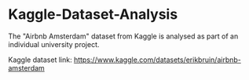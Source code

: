 # Kaggle-Dataset-Analysis
The "Airbnb Amsterdam" dataset from Kaggle is analysed as part of an individual university project.

Kaggle dataset link: https://www.kaggle.com/datasets/erikbruin/airbnb-amsterdam
